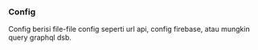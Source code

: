 ### Config
Config berisi file-file config seperti url api, config firebase, atau mungkin query graphql dsb.
